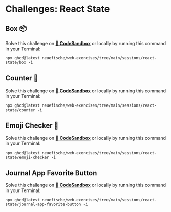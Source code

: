 # Challenges: React State

## Box 📦

Solve this challenge on
[🔗 **CodeSandbox**](https://codesandbox.io/s/github/neuefische/web-exercises/tree/main/sessions/react-state/box?file=/README.md)
or locally by running this command in your Terminal:

```
npx ghcd@latest neuefische/web-exercises/tree/main/sessions/react-state/box -i
```

## Counter 🧮

Solve this challenge on
[🔗 **CodeSandbox**](https://codesandbox.io/s/github/neuefische/web-exercises/tree/main/sessions/react-state/counter?file=/README.md)
or locally by running this command in your Terminal:

```
npx ghcd@latest neuefische/web-exercises/tree/main/sessions/react-state/counter -i
```

## Emoji Checker 🤔

Solve this challenge on
[🔗 **CodeSandbox**](https://codesandbox.io/s/github/neuefische/web-exercises/tree/main/sessions/react-state/emoji-checker?file=/README.md)
or locally by running this command in your Terminal:

```
npx ghcd@latest neuefische/web-exercises/tree/main/sessions/react-state/emoji-checker -i
```

## Journal App Favorite Button

Solve this challenge on
[🔗 **CodeSandbox**](https://codesandbox.io/s/github/neuefische/web-exercises/tree/main/sessions/react-state/journal-app-favorite-button?file=/README.md)
or locally by running this command in your Terminal:

```
npx ghcd@latest neuefische/web-exercises/tree/main/sessions/react-state/journal-app-favorite-button -i
```
